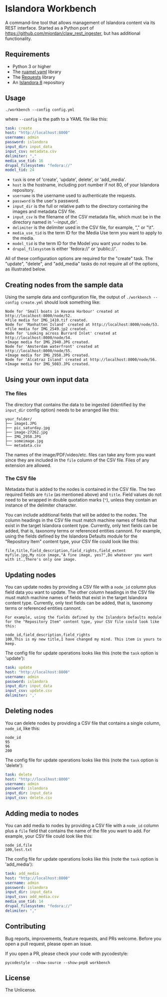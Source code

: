 # Islandora Workbench

A command-line tool that allows management of Islandora content via its REST interface. Started as a Python port of https://github.com/mjordan/claw_rest_ingester, but has additional functionality.

## Requirements

* Python 3 or higher
* The [ruamel.yaml](https://yaml.readthedocs.io/en/latest/index.html) library
* The [Requests](https://2.python-requests.org/en/master/) library
* An [Islandora 8](https://islandora.ca/) repository

## Usage

`./workbench --config config.yml`

where `--config` is the path to a YAML file like this:

```yaml
task: create
host: "http://localhost:8000"
username: admin
password: islandora
input_dir: input_data
input_csv: metadata.csv
delimiter: ","
media_use_tid: 16
drupal_filesystem: "fedora://"
model_tid: 24
```

* `task` is one of 'create', 'update', delete', or 'add_media'.
* `host` is the hostname, including port number if not 80, of your Islandora repository.
* `username` is the username used to authenticate the requests.
* `password` is the user's password.
* `input_dir` is the full or relative path to the directory containing the images and metadata CSV file.
* `input_csv` is the filename of the CSV metadata file, which must be in the directory named in '--input_dir'.
* `delimiter` is the delimiter used in the CSV file, for example, "," or "\t".
* `media_use_tid` is the term ID for the Media Use term you want to apply to the media.
* `model_tid` is the term ID for the Model you want your nodes to be.
* `drupal_filesystem` is either 'fedora://' or 'public://'.

All of these configuration options are required for the "create" task. The "update", "delete", and "add_media" tasks do not require all of the options, as illustrated below.

## Creating nodes from the sample data

Using the sample data and configuration file, the output of `./workbench --config create.yml` should look something like:

```
Node for 'Small boats in Havana Harbour' created at http://localhost:8000/node/52.
+File media for IMG_1410.tif created.
Node for 'Manhatten Island' created at http://localhost:8000/node/53.
+File media for IMG_2549.jp2 created.
Node for 'Looking across Burrard Inlet' created at http://localhost:8000/node/54.
+Image media for IMG_2940.JPG created.
Node for 'Amsterdam waterfront' created at http://localhost:8000/node/55.
+Image media for IMG_2958.JPG created.
Node for 'Alcatraz Island' created at http://localhost:8000/node/56.
+Image media for IMG_5083.JPG created.
```

## Using your own input data

### The files

The directory that contains the data to be ingested (identified by the `input_dir` config option) needs to be arranged like this:

```
your_folder/
├── image1.JPG
├── pic_saturday.jpg
├── image-27262.jpg
├── IMG_2958.JPG
├── someimage.jpg
└── metadata.csv
```

The names of the image/PDF/video/etc. files can take any form you want since they are included in the `file` column of the CSV file. Files of any extension are allowed.

### The CSV file

Metadata that is added to the nodes is contained in the CSV file. The two required fields are `file` (as mentioned above) and `title`. Field values do not need to be wrapped in double quotation marks (`"`), unless they contain an instance of the delimiter character.

You can include additional fields that will be added to the nodes. The column headings in the CSV file must match machine names of fields that exist in the target Islandora content type. Currently, only text fields can be added, that is, taxonomy terms or referenced entities cannont. For example, using the fields defined by the Islandora Defaults module for the "Repository Item" content type, your CSV file could look like this:

```csv
file,title,field_description,field_rights,field_extent
myfile.jpg,My nice image,"A fine image, yes?",Do whatever you want with it.,There's only one image.
```

## Updating nodes

You can update nodes by providing a CSV file with a `node_id` column plus field data you want to update. The other column headings in the CSV file must match machine names of fields that exist in the target Islandora content type. Currently, only text fields can be added, that is, taxonomy terms or referenced entities cannont.

	For example, using the fields defined by the Islandora Defaults module for the "Repository Item" content type, your CSV file could look like this:

```csv
node_id,field_description,field_rights
100,This is my new title,I have changed my mind. This item is yours to keep.
```

The config file for update operations looks like this (note the `task` option is 'update'):

```yaml
task: update
host: "http://localhost:8000"
username: admin
password: islandora
input_dir: input_data
input_csv: update.csv
delimiter: ','
```

## Deleting nodes

You can delete nodes by providing a CSV file that contains a single column, `node_id`, like this:

```csv
node_id
95
96
200
```

The config file for update operations looks like this (note the `task` option is 'delete'):

```yaml
task: delete
host: "http://localhost:8000"
username: admin
password: islandora
input_dir: input_data
input_csv: delete.csv
```

## Adding media to nodes

You can add media to nodes by providing a CSV file with a `node_id` column plus a `file` field that contains the name of the file you want to add. For example, your CSV file could look like this:

```csv
node_id,file
100,test.txt
```

The config file for update operations looks like this (note the `task` option is 'add_media'):

```yaml
task: add_media
host: "http://localhost:8000"
username: admin
password: islandora
input_dir: input_data
input_csv: add_media.csv
media_use_tid: 14
drupal_filesystem: "fedora://"
delimiter: ","
```

## Contributing

Bug reports, improvements, feature requests, and PRs welcome. Before you open a pull request, please open an issue.

If you open a PR, please check your code with pycodestyle:

`pycodestyle --show-source --show-pep8 workbench`

## License

The Unlicense.
